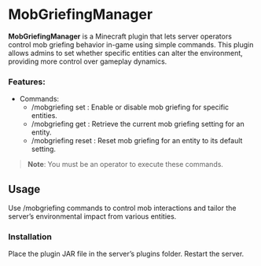 # MobGriefingManager

**MobGriefingManager** is a Minecraft plugin that lets server operators control mob griefing behavior in-game using simple commands. This plugin allows admins to set whether specific entities can alter the environment, providing more control over gameplay dynamics.

### Features:

* Commands:
    * /mobgriefing set <entity> <value>: Enable or disable mob griefing for specific entities.
    * /mobgriefing get <entity>: Retrieve the current mob griefing setting for an entity.
    * /mobgriefing reset <entity>: Reset mob griefing for an entity to its default setting.

> **Note**: You must be an operator to execute these commands.

## Usage
Use /mobgriefing commands to control mob interactions and tailor the server’s environmental impact from various entities.

### Installation
Place the plugin JAR file in the server’s plugins folder.
Restart the server.
